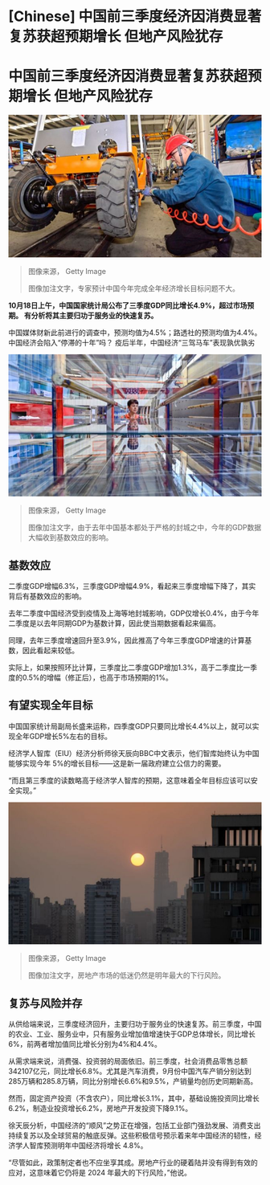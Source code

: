 # [Chinese] 中国前三季度经济因消费显著复苏获超预期增长 但地产风险犹存

#  中国前三季度经济因消费显著复苏获超预期增长 但地产风险犹存


![专家预计中国今年完成全年经济增长目标问题不大。](_131460843_67142515.jpg)

> 图像来源，  Getty Image
>
> 图像加注文字，专家预计中国今年完成全年经济增长目标问题不大。

**10月18日上午，中国国家统计局公布了三季度GDP同比增长4.9%，超过市场预期。 有分析将其主要归功于服务业的快速复苏。**

中国媒体财新此前进行的调查中，预测均值为4.5%；路透社的预测均值为4.4%。
 中国经济会陷入“停滞的十年”吗？ 
 疫后半年，中国经济“三驾马车”表现孰优孰劣 


![由于去年中国基本都处于严格的封城之中，今年的GDP数据大幅收到基数效应的影响。](_131460842_67142515.jpg)

> 图像来源，  Getty Image
>
> 图像加注文字，由于去年中国基本都处于严格的封城之中，今年的GDP数据大幅收到基数效应的影响。

##  基数效应

二季度GDP增幅6.3%，三季度GDP增幅4.9%，看起来三季度增幅下降了，其实背后有基数效应的影响。

去年二季度中国经济受到疫情及上海等地封城影响，GDP仅增长0.4%，由于今年二季度是以去年同期GDP为基数计算，因此使当期数据看起来偏高。

同理，去年三季度增速回升至3.9%，因此推高了今年三季度GDP增速的计算基数，因此看起来较低。

实际上，如果按照环比计算，三季度比二季度GDP增加1.3%，高于二季度比一季度的0.5%的增幅（修正后），也高于市场预期的1%。

##  有望实现全年目标

中国国家统计局副局长盛来运称，四季度GDP只要同比增长4.4%以上，就可以实现全年GDP增长5%左右的目标。

经济学人智库（EIU）经济分析师徐天辰向BBC中文表示，他们智库始终认为中国能够实现今年 5%的增长目标——这是新一届政府建立公信力的需要。

“而且第三季度的读数略高于经济学人智库的预期，这意味着全年目标应该可以安全实现。”

![房地产市场的低迷仍然是明年最大的下行风险。](_131460841_67142515.jpg)

> 图像来源，  Getty Image
>
> 图像加注文字，房地产市场的低迷仍然是明年最大的下行风险。

##  复苏与风险并存

从供给端来说，三季度经济回升，主要归功于服务业的快速复苏。前三季度，中国的农业、工业、服务业中，只有服务业增加值增速快于GDP总体增长，同比增长6%，前两者增加值同比增长分别为4%和4.4%。

从需求端来说，消费强、投资弱的局面依旧。前三季度，社会消费品零售总额342107亿元，同比增长6.8%。尤其是汽车消费，9月份中国汽车产销分别达到285万辆和285.8万辆，同比分别增长6.6%和9.5%，产销量均创历史同期新高。

然而，固定资产投资（不含农户），同比增长3.1%，其中，基础设施投资同比增长6.2%，制造业投资增长6.2%，房地产开发投资下降9.1%。

徐天辰分析，中国经济的“顺风”之势正在增强，包括工业部门强劲发展、消费支出持续复苏以及全球贸易的触底反弹。这些积极信号预示着来年中国经济的韧性，经济学人智库预测明年中国经济将增长 4.8%。

“尽管如此，政策制定者也不应坐享其成。房地产行业的硬着陆并没有得到有效的应对，这意味着它仍将是 2024 年最大的下行风险，”他说。


